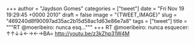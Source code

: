 
+++
author = "Jaydson Gomes"
categories = ["tweet"]
date = "Fri Nov 19 19:29:45 +0000 2010"
draft = false
image = "{TWEET_IMAGE}"
slug = "469240d8f90097ad35ac2b15d58ac1d63e86e7a8"
tags = ["tweet"]
title = """RT @moeribeiro: nunca esq..."""
+++
RT @moeribeiro: nunca esquecer: ↑↑↓↓←→←→BA= http://youtu.be/z3kZhp31W4M
